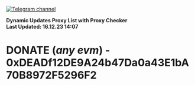 [![Telegram channel](https://img.shields.io/endpoint?url=https://runkit.io/damiankrawczyk/telegram-badge/branches/master?url=https://t.me/n4z4v0d)](https://t.me/n4z4v0d) 

**Dynamic Updates Proxy List with Proxy Checker**  
**Last Updated: 16.12.23 14:07**

# DONATE (_any evm_) - 0xDEADf12DE9A24b47Da0a43E1bA70B8972F5296F2
